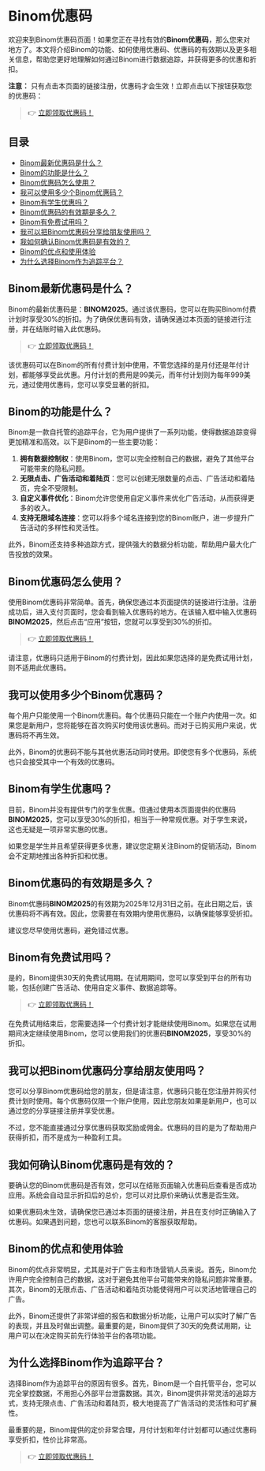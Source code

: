 # Binom优惠码

欢迎来到Binom优惠码页面！如果您正在寻找有效的**Binom优惠码**，那么您来对地方了。本文将介绍Binom的功能、如何使用优惠码、优惠码的有效期以及更多相关信息，帮助您更好地理解如何通过Binom进行数据追踪，并获得更多的优惠和折扣。

**注意：** 只有点击本页面的链接注册，优惠码才会生效！立即点击以下按钮获取您的优惠码：

> 👉 [立即领取优惠码！](https://bit.ly/3XFbIns)

## 目录

- [Binom最新优惠码是什么？](#binom最新优惠码是什么)
- [Binom的功能是什么？](#binom的功能是什么)
- [Binom优惠码怎么使用？](#binom优惠码怎么使用)
- [我可以使用多少个Binom优惠码？](#我可以使用多少个binom优惠码)
- [Binom有学生优惠吗？](#binom有学生优惠吗)
- [Binom优惠码的有效期是多久？](#binom优惠码的有效期是多久)
- [Binom有免费试用吗？](#binom有免费试用吗)
- [我可以把Binom优惠码分享给朋友使用吗？](#我可以把binom优惠码分享给朋友使用吗)
- [我如何确认Binom优惠码是有效的？](#我如何确认binom优惠码是有效的)
- [Binom的优点和使用体验](#binom的优点和使用体验)
- [为什么选择Binom作为追踪平台？](#为什么选择binom作为追踪平台)

## Binom最新优惠码是什么？

Binom的最新优惠码是：**BINOM2025**。通过该优惠码，您可以在购买Binom付费计划时享受30%的折扣。为了确保优惠码有效，请确保通过本页面的链接进行注册，并在结账时输入此优惠码。

> 👉 [立即领取优惠码！](https://bit.ly/3XFbIns)

该优惠码可以在Binom的所有付费计划中使用，不管您选择的是月付还是年付计划，都能够享受此优惠。月付计划的费用是99美元，而年付计划则为每年999美元，通过使用优惠码，您可以享受显著的折扣。

## Binom的功能是什么？

Binom是一款自托管的追踪平台，它为用户提供了一系列功能，使得数据追踪变得更加精准和高效。以下是Binom的一些主要功能：

1. **拥有数据控制权**：使用Binom，您可以完全控制自己的数据，避免了其他平台可能带来的隐私问题。
2. **无限点击、广告活动和着陆页**：您可以创建无限数量的点击、广告活动和着陆页，完全不受限制。
3. **自定义事件优化**：Binom允许您使用自定义事件来优化广告活动，从而获得更多的收入。
4. **支持无限域名连接**：您可以将多个域名连接到您的Binom账户，进一步提升广告活动的多样性和灵活性。

此外，Binom还支持多种追踪方式，提供强大的数据分析功能，帮助用户最大化广告投放的效果。

## Binom优惠码怎么使用？

使用Binom优惠码非常简单。首先，确保您通过本页面提供的链接进行注册。注册成功后，进入支付页面时，您会看到输入优惠码的地方。在该输入框中输入优惠码**BINOM2025**，然后点击“应用”按钮，您就可以享受到30%的折扣。

> 👉 [立即领取优惠码！](https://bit.ly/3XFbIns)

请注意，优惠码只适用于Binom的付费计划，因此如果您选择的是免费试用计划，则不适用此优惠码。

## 我可以使用多少个Binom优惠码？

每个用户只能使用一个Binom优惠码。每个优惠码只能在一个账户内使用一次。如果您是新用户，您将能够在首次购买时使用该优惠码。而对于已购买用户来说，优惠码将不再生效。

此外，Binom的优惠码不能与其他优惠活动同时使用。即使您有多个优惠码，系统也只会接受其中一个有效的优惠码。

## Binom有学生优惠吗？

目前，Binom并没有提供专门的学生优惠。但通过使用本页面提供的优惠码**BINOM2025**，您可以享受30%的折扣，相当于一种常规优惠。对于学生来说，这也无疑是一项非常实惠的优惠。

如果您是学生并且希望获得更多优惠，建议您定期关注Binom的促销活动，Binom会不定期地推出各种折扣和优惠。

## Binom优惠码的有效期是多久？

Binom优惠码**BINOM2025**的有效期为2025年12月31日之前。在此日期之后，该优惠码将不再有效。因此，您需要在有效期内使用优惠码，以确保能够享受折扣。

建议您尽早使用优惠码，避免错过优惠。

## Binom有免费试用吗？

是的，Binom提供30天的免费试用期。在试用期间，您可以享受到平台的所有功能，包括创建广告活动、使用自定义事件、数据追踪等。

> 👉 [立即领取优惠码！](https://bit.ly/3XFbIns)

在免费试用结束后，您需要选择一个付费计划才能继续使用Binom。如果您在试用期间决定继续使用Binom，您可以使用我们的优惠码**BINOM2025**，享受30%的折扣。

## 我可以把Binom优惠码分享给朋友使用吗？

您可以分享Binom优惠码给您的朋友，但是请注意，优惠码只能在您注册并购买付费计划时使用。每个优惠码仅限一个账户使用，因此您朋友如果是新用户，也可以通过您的分享链接注册并享受优惠。

不过，您不能直接通过分享优惠码获取奖励或佣金。优惠码的目的是为了帮助用户获得折扣，而不是成为一种盈利工具。

## 我如何确认Binom优惠码是有效的？

要确认您的Binom优惠码是否有效，您可以在结账页面输入优惠码后查看是否成功应用。系统会自动显示折扣后的总价，您可以对比原价来确认优惠是否生效。

如果优惠码未生效，请确保您已通过本页面的链接注册，并且在支付时正确输入了优惠码。如果遇到问题，您也可以联系Binom的客服获取帮助。

## Binom的优点和使用体验

Binom的优点非常明显，尤其是对于广告主和市场营销人员来说。首先，Binom允许用户完全控制自己的数据，这对于避免其他平台可能带来的隐私问题非常重要。其次，Binom的无限点击、广告活动和着陆页功能使得用户可以灵活地管理自己的广告。

此外，Binom还提供了非常详细的报告和数据分析功能，让用户可以实时了解广告的表现，并且及时做出调整。最重要的是，Binom提供了30天的免费试用期，让用户可以在决定购买前先行体验平台的各项功能。

## 为什么选择Binom作为追踪平台？

选择Binom作为追踪平台的原因有很多。首先，Binom是一个自托管平台，您可以完全掌控数据，不用担心外部平台泄露数据。其次，Binom提供非常灵活的追踪方式，支持无限点击、广告活动和着陆页，极大地提高了广告活动的灵活性和可扩展性。

最重要的是，Binom提供的定价非常合理，月付计划和年付计划都可以通过优惠码享受折扣，性价比非常高。

> 👉 [立即领取优惠码！](https://bit.ly/3XFbIns)
